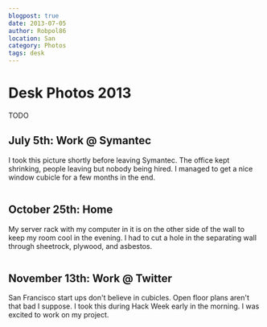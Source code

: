 ```yaml
---
blogpost: true
date: 2013-07-05
author: Robpol86
location: San
category: Photos
tags: desk
---
```


# Desk Photos 2013

TODO

## July 5th: Work @ Symantec

I took this picture shortly before leaving Symantec. The office kept shrinking, people leaving but nobody being hired. I managed to get a nice window cubicle for a few months in the end.

```{imgur-image} fL6ZQ9G
```

## October 25th: Home

My server rack with my computer in it is on the other side of the wall to keep my room cool in the evening. I had to cut a hole in the separating wall through sheetrock, plywood, and asbestos.

```{imgur-image} chiN9PZ
```

## November 13th: Work @ Twitter

San Francisco start ups don't believe in cubicles. Open floor plans aren't that bad I suppose. I took this during Hack Week early in the morning. I was excited to work on my project.

```{imgur-image} Srt4owo
```
